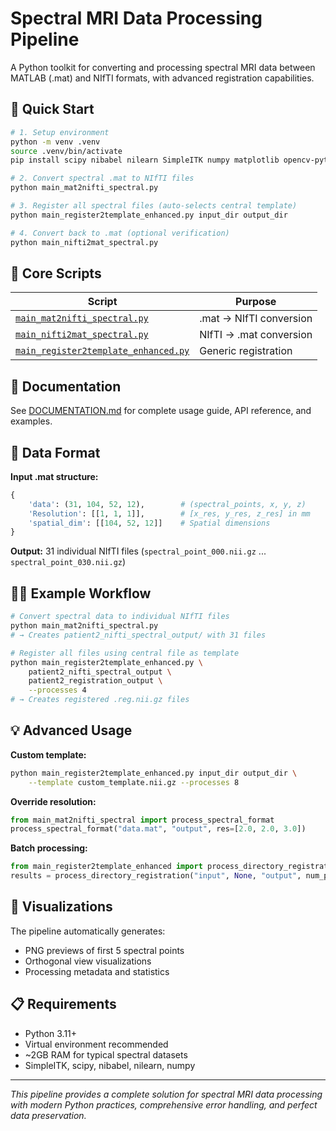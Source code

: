 # Spectral MRI Data Processing Pipeline

A Python toolkit for converting and processing spectral MRI data between MATLAB (.mat) and NIfTI formats, with advanced registration capabilities.

## 🚀 Quick Start

```bash
# 1. Setup environment
python -m venv .venv
source .venv/bin/activate
pip install scipy nibabel nilearn SimpleITK numpy matplotlib opencv-python

# 2. Convert spectral .mat to NIfTI files
python main_mat2nifti_spectral.py

# 3. Register all spectral files (auto-selects central template)
python main_register2template_enhanced.py input_dir output_dir

# 4. Convert back to .mat (optional verification)
python main_nifti2mat_spectral.py
```

## 📁 Core Scripts

| Script | Purpose |
|--------|---------|
| [`main_mat2nifti_spectral.py`](DOCUMENTATION.md#main_mat2nifti_spectralpy) | .mat → NIfTI conversion |
| [`main_nifti2mat_spectral.py`](DOCUMENTATION.md#main_nifti2mat_spectralpy) | NIfTI → .mat conversion |
| [`main_register2template_enhanced.py`](DOCUMENTATION.md#main_register2template_enhancedpy) | Generic registration |

## 📖 Documentation

See [DOCUMENTATION.md](DOCUMENTATION.md) for complete usage guide, API reference, and examples.

## 🔧 Data Format

**Input .mat structure:**
```python
{
    'data': (31, 104, 52, 12),        # (spectral_points, x, y, z)
    'Resolution': [[1, 1, 1]],        # [x_res, y_res, z_res] in mm
    'spatial_dim': [[104, 52, 12]]    # Spatial dimensions
}
```

**Output:** 31 individual NIfTI files (`spectral_point_000.nii.gz` ... `spectral_point_030.nii.gz`)

## 🏃‍♂️ Example Workflow

```bash
# Convert spectral data to individual NIfTI files
python main_mat2nifti_spectral.py
# → Creates patient2_nifti_spectral_output/ with 31 files

# Register all files using central file as template
python main_register2template_enhanced.py \
    patient2_nifti_spectral_output \
    patient2_registration_output \
    --processes 4
# → Creates registered .reg.nii.gz files
```

## 💡 Advanced Usage

**Custom template:**
```bash
python main_register2template_enhanced.py input_dir output_dir \
    --template custom_template.nii.gz --processes 8
```

**Override resolution:**
```python
from main_mat2nifti_spectral import process_spectral_format
process_spectral_format("data.mat", "output", res=[2.0, 2.0, 3.0])
```

**Batch processing:**
```python
from main_register2template_enhanced import process_directory_registration
results = process_directory_registration("input", None, "output", num_processes=12)
```

## 🎨 Visualizations

The pipeline automatically generates:
- PNG previews of first 5 spectral points
- Orthogonal view visualizations
- Processing metadata and statistics


## 📋 Requirements

- Python 3.11+
- Virtual environment recommended
- ~2GB RAM for typical spectral datasets
- SimpleITK, scipy, nibabel, nilearn, numpy

---

*This pipeline provides a complete solution for spectral MRI data processing with modern Python practices, comprehensive error handling, and perfect data preservation.*
